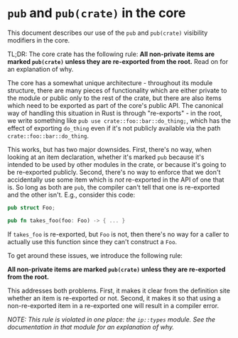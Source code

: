 # `pub` and `pub(crate)` in the core

This document describes our use of the `pub` and `pub(crate)` visibility
modifiers in the core.

TL;DR: The core crate has the following rule: **All non-private items are marked
`pub(crate)` unless they are re-exported from the root.** Read on for an
explanation of why.

The core has a somewhat unique architecture - throughout its module structure,
there are many pieces of functionality which are either private to the module or
public only to the rest of the crate, but there are also items which need to be
exported as part of the core's public API. The canonical way of handling this
situation in Rust is through "re-exports" - in the root, we write something like
`pub use crate::foo::bar::do_thing;`, which has the effect of exporting
`do_thing` even if it's not publicly available via the path
`crate::foo::bar::do_thing`.

This works, but has two major downsides. First, there's no way, when looking at
an item declaration, whether it's marked `pub` because it's intended to be used
by other modules in the crate, or because it's going to be re-exported publicly.
Second, there's no way to enforce that we don't accidentally use some item which
is *not* re-exported in the API of one that is. So long as both are `pub`, the
compiler can't tell that one is re-exported and the other isn't. E.g., consider
this code:

```rust
pub struct Foo;

pub fn takes_foo(foo: Foo) -> { ... }
```

If `takes_foo` is re-exported, but `Foo` is not, then there's no way for a
caller to actually use this function since they can't construct a `Foo`.

To get around these issues, we introduce the following rule:

**All non-private items are marked `pub(crate)` unless they are re-exported from
the root.**

This addresses both problems. First, it makes it clear from the definition site
whether an item is re-exported or not. Second, it makes it so that using a
non-re-exported item in a re-exported one will result in a compiler error.

*NOTE: This rule is violated in one place: the `ip::types` module. See the
documentation in that module for an explanation of why.*